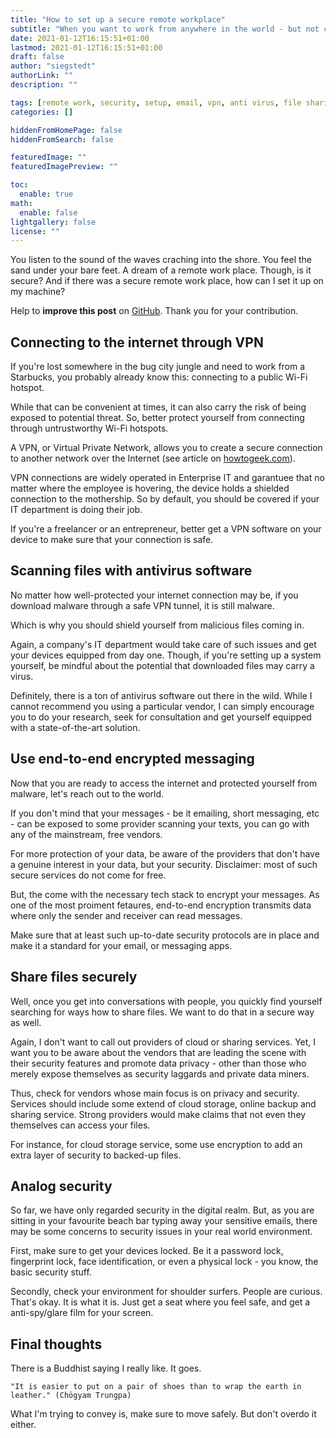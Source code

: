 ```yaml
---
title: "How to set up a secure remote workplace"
subtitle: "When you want to work from anywhere in the world - but not compromise on security"
date: 2021-01-12T16:15:51+01:00
lastmod: 2021-01-12T16:15:51+01:00
draft: false
author: "siegstedt"
authorLink: ""
description: ""

tags: [remote work, security, setup, email, vpn, anti virus, file sharing]
categories: []

hiddenFromHomePage: false
hiddenFromSearch: false

featuredImage: ""
featuredImagePreview: ""

toc:
  enable: true
math:
  enable: false
lightgallery: false
license: ""
---
```


You listen to the sound of the waves craching into the shore. You feel the sand under your bare feet. A dream of a remote work place. Though, is it secure? And if there was a secure remote work place, how can I set it up on my machine?

<!--more-->

Help to **improve this post** on [GitHub](https://github.com/siegstedt/machinemind/blob/main/content/posts/how-to-setup-secure-remote-workplace.md). Thank you for your contribution.

## Connecting to the internet through VPN

If you're lost somewhere in the bug city jungle and need to work from a Starbucks, you probably already know this: connecting to a public Wi-Fi hotspot.

While that can be convenient at times, it can also carry the risk of being exposed to potential threat. So, better protect yourself from connecting through untrustworthy Wi-Fi hotspots.

A VPN, or Virtual Private Network, allows you to create a secure connection to another network over the Internet (see article on [howtogeek.com](https://www.howtogeek.com/133680/htg-explains-what-is-a-vpn)).

VPN connections are widely operated in Enterprise IT and garantuee that no matter where the employee is hovering, the device holds a shielded connection to the mothership. So by default, you should be covered if your IT department is doing their job. 

If you're a freelancer or an entrepreneur, better get a VPN software on your device to make sure that your connection is safe.

## Scanning files with antivirus software

No matter how well-protected your internet connection may be, if you download malware through a safe VPN tunnel, it is still malware.

Which is why you should shield yourself from malicious files coming in.

Again, a company's IT department would take care of such issues and get your devices equipped from day one. Though, if you're setting up a system yourself, be mindful about the potential that downloaded files may carry a virus.

Definitely, there is a ton of antivirus software out there in the wild. While I cannot recommend you using a particular vendor, I can simply encourage you to do your research, seek for consultation and get yourself equipped with a state-of-the-art solution.

## Use end-to-end encrypted messaging

Now that you are ready to access the internet and protected yourself from malware, let's reach out to the world.

If you don't mind that your messages - be it emailing, short messaging, etc - can be exposed to some provider scanning your texts, you can go with any of the mainstream, free vendors.

For more protection of your data, be aware of the providers that don't have a genuine interest in your data, but your security. Disclaimer: most of such secure services do not come for free.

But, the come with the necessary tech stack to encrypt your messages. As one of the most proiment fetaures, end-to-end encryption transmits data where only the sender and receiver can read messages.

Make sure that at least such up-to-date security protocols are in place and make it a standard for your email, or messaging apps.

## Share files securely

Well, once you get into conversations with people, you quickly find yourself searching for ways how to share files. We want to do that in a secure way as well.

Again, I don't want to call out providers of cloud or sharing services. Yet, I want you to be aware about the vendors that are leading the scene with their security features and promote data privacy - other than those who merely expose themselves as security laggards and private data miners.

Thus, check for vendors whose main focus is on privacy and security. Services should include some extend of cloud storage, online backup and sharing service. Strong providers would make claims that not even they themselves can access your files.

For instance, for cloud storage service, some use encryption to add an extra layer of security to backed-up files.

## Analog security

So far, we have only regarded security in the digital realm. But, as you are sitting in your favourite beach bar typing away your sensitive emails, there may be some concerns to security issues in your real world environment.

First, make sure to get your devices locked. Be it a password lock, fingerprint lock, face identification, or even a physical lock - you know, the basic security stuff.

Secondly, check your environment for shoulder surfers. People are curious. That's okay. It is what it is. Just get a seat where you feel safe, and get a anti-spy/glare film for your screen.

## Final thoughts

There is a Buddhist saying I really like. It goes.

```
"It is easier to put on a pair of shoes than to wrap the earth in leather." (Chögyam Trungpa)
```

What I'm trying to convey is, make sure to move safely. But don't overdo it either.